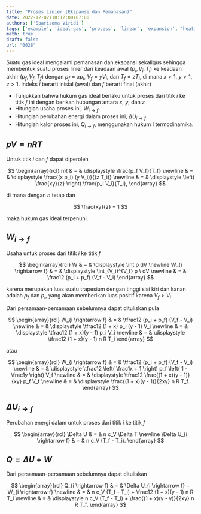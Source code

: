 ```yaml
---
title: "Proses Linier (Ekspansi dan Pemanasan)"
date: 2022-12-02T10:12:00+07:00
authors: ['Sparisoma Viridi']
tags: ['example', 'ideal-gas', 'process', 'linear', 'expansion', 'heating']
math: true
draft: false
url: "0028"
---
```


Suatu gas ideal mengalami pemanasan dan ekspansi sekaligus sehingga membentuk suatu proses linier dari keadaan awal $(p_i, V_i, T_i)$ ke keadaan akhir $(p_f, V_f, T_f)$ dengan  $p_f = x p_i$, $V_f = y V_i$, dan $T_f = z T_i$, di mana $x > 1$, $y > 1$, $z > 1$. Indeks $i$ berarti inisial (awal) dan $f$ berarti final (akhir)

+ Tunjukkan bahwa hukum gas ideal berlaku untuk proses dari titik $i$ ke titik $f$ ini dengan berikan hubungan antara $x$, $y$, dan $z$
+ Hitunglah usaha proses ini, $W_{i \rightarrow f}$.
+ Hitunglah perubahan energi dalam proses ini, $\Delta U_{i \rightarrow f}$.
+ Hitunglah kalor proses ini, $Q_{i \rightarrow f}$, menggunakan hukum I termodinamika.


## $pV = nRT$
Untuk titik $i$ dan $f$ dapat diperoleh

$$
\begin{array}{rcl}
nR & = & \displaystyle \frac{p_f V_f}{T_f} \newline
& = & \displaystyle \frac{(x p_i) (y V_i)}{(z T_i)} \newline
& = & \displaystyle \left( \frac{xy}{z} \right) \frac{p_i V_i}{T_i},
\end{array}
$$

di mana dengan $n$ tetap dan

$$
\frac{xy}{z} = 1
$$

maka hukum gas ideal terpenuhi.


## $W_{i \rightarrow f}$
Usaha untuk proses dari titik $i$ ke titik $f$

$$
\begin{array}{rcl}
W & = & \displaystyle \int p dV \newline
W_{i \rightarrow f} & = & \displaystyle \int_{V_i}^{V_f} p \ dV \newline
& = & \frac12 (p_i + p_f) (V_f - V_i)
\end{array}
$$

karena merupakan luas suatu trapesium dengan tinggi sisi kiri dan kanan adalah $p_f$ dan $p_i$, yang akan memberikan luas positif karena $V_f > V_i$.

Dari persamaan-persamaan sebelumnya dapat dituliskan pula

$$
\begin{array}{rcl}
W_{i \rightarrow f} & = & \tfrac12 (p_i + p_f) (V_f - V_i) \newline
& = & \displaystyle \tfrac12 (1 + x) p_i (y - 1) V_i \newline
& = & \displaystyle \tfrac12 (1 + x)(y - 1) p_i V_i \newline
& = & \displaystyle \tfrac12 (1 + x)(y - 1) n R T_i
\end{array}
$$

atau

$$
\begin{array}{rcl}
W_{i \rightarrow f} & = & \tfrac12 (p_i + p_f) (V_f - V_i) \newline
& = & \displaystyle \tfrac12 \left( \frac1x + 1 \right) p_f \left( 1 - \frac1y \right) V_f \newline
& = & \displaystyle \tfrac12 \frac{(1 + x)(y - 1)}{xy} p_f V_f \newline
& = & \displaystyle \frac{(1 + x)(y - 1)}{2xy} n R T_f.
\end{array}
$$


## $\Delta U_{i \rightarrow f}$
Perubahan energi dalam untuk proses dari titik $i$ ke titik $f$

$$
\begin{array}{rcl}
\Delta U & = & n c_V \Delta T \newline
\Delta U_{i \rightarrow f} & = & n c_V (T_f - T_i).
\end{array}
$$


## $Q = \Delta U + W$
Dari persamaan-persamaan sebelumnya dapat dituliskan

$$
\begin{array}{rcl}
Q_{i \rightarrow f} & = & \Delta U_{i \rightarrow f} + W_{i \rightarrow f} \newline
& = & n c_V (T_f - T_i) + \frac12 (1 + x)(y - 1) n R T_i \newline
& = & \displaystyle n c_V (T_f - T_i) + \frac{(1 + x)(y - y)}{2xy} n R T_f.
\end{array}
$$
